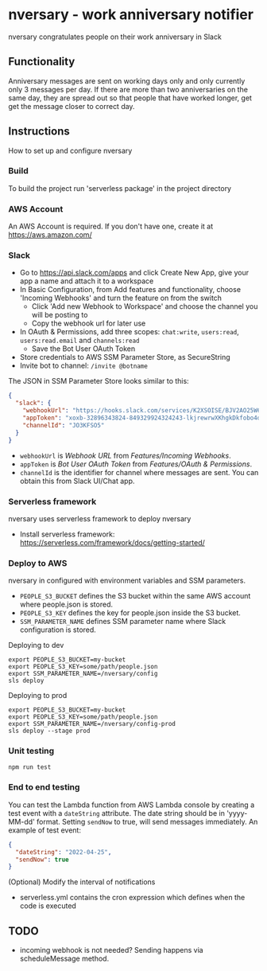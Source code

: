 # nversary  - work anniversary notifier

nversary congratulates people on their work anniversary in Slack

## Functionality

Anniversary messages are sent on working days only and only currently only 3 messages per day. If there are more than two anniversaries
on the same day, they are spread out so that people that have worked longer, get get the message closer to correct day.

## Instructions

How to set up and configure nversary

### Build

To build the project run 'serverless package' in the project directory

### AWS Account

An AWS Account is required. If you don't have one, create it at <https://aws.amazon.com/>

### Slack

- Go to <https://api.slack.com/apps> and click Create New App, give your app a name and attach it to a workspace
- In Basic Configuration, from Add features and functionality, choose 'Incoming Webhooks' and turn the feature on from the switch
  - Click 'Add new Webhook to Workspace' and choose the channel you will be posting to
  - Copy the webhook url for later use
- In OAuth & Permissions, add three scopes: `chat:write`, `users:read`, `users:read.email` and `channels:read`
  - Save the Bot User OAuth Token
- Store credentials to AWS SSM Parameter Store, as SecureString
- Invite bot to channel: `/invite @botname`

The JSON in SSM Parameter Store looks similar to this:

```json
{
  "slack": {
    "webhookUrl": "https://hooks.slack.com/services/K2XSOISE/BJV2AO25W6X/lkfKssiXivpo0KawovOs",
    "appToken": "xoxb-32896343824-849329924324243-lkjrewrwXKhgkDkfobo4dore",
    "channelId": "JO3KFSO5"
  }
}
```

- `webhookUrl` is *Webhook URL* from *Features/Incoming Webhooks*.
- `appToken` is *Bot User OAuth Token* from *Features/OAuth & Permissions*.
- `channelId` is the identifier for channel where messages are sent. You can obtain this from Slack UI/Chat app.

### Serverless framework

nversary uses serverless framework to deploy nversary

- Install serverless framework: <https://serverless.com/framework/docs/getting-started/>

### Deploy to AWS

nversary in configured with environment variables and SSM parameters.

- `PEOPLE_S3_BUCKET` defines the S3 bucket within the same AWS account where people.json is stored.
- `PEOPLE_S3_KEY` defines the key for people.json inside the S3 bucket.
- `SSM_PARAMETER_NAME` defines SSM parameter name where Slack configuration is stored.

Deploying to dev

```shell
export PEOPLE_S3_BUCKET=my-bucket
export PEOPLE_S3_KEY=some/path/people.json
export SSM_PARAMETER_NAME=/nversary/config
sls deploy
```

Deploying to prod

```shell
export PEOPLE_S3_BUCKET=my-bucket
export PEOPLE_S3_KEY=some/path/people.json
export SSM_PARAMETER_NAME=/nversary/config-prod
sls deploy --stage prod
```

### Unit testing

```shell
npm run test
```

### End to end testing

You can test the Lambda function from AWS Lambda console by creating a test event with a `dateString` attribute.
The date string should be in 'yyyy-MM-dd' format.
Setting `sendNow` to true, will send messages immediately. An example of test event:

```json
{
  "dateString": "2022-04-25",
  "sendNow": true
}
```

(Optional) Modify the interval of notifications

- serverless.yml contains the cron expression which defines when the code is executed

## TODO

- incoming webhook is not needed? Sending happens via scheduleMessage method.
